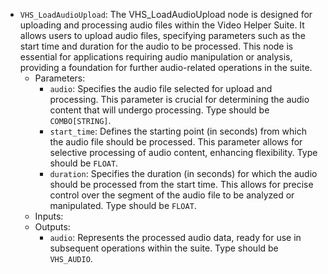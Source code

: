 - `VHS_LoadAudioUpload`: The VHS_LoadAudioUpload node is designed for uploading and processing audio files within the Video Helper Suite. It allows users to upload audio files, specifying parameters such as the start time and duration for the audio to be processed. This node is essential for applications requiring audio manipulation or analysis, providing a foundation for further audio-related operations in the suite.
    - Parameters:
        - `audio`: Specifies the audio file selected for upload and processing. This parameter is crucial for determining the audio content that will undergo processing. Type should be `COMBO[STRING]`.
        - `start_time`: Defines the starting point (in seconds) from which the audio file should be processed. This parameter allows for selective processing of audio content, enhancing flexibility. Type should be `FLOAT`.
        - `duration`: Specifies the duration (in seconds) for which the audio should be processed from the start time. This allows for precise control over the segment of the audio file to be analyzed or manipulated. Type should be `FLOAT`.
    - Inputs:
    - Outputs:
        - `audio`: Represents the processed audio data, ready for use in subsequent operations within the suite. Type should be `VHS_AUDIO`.
